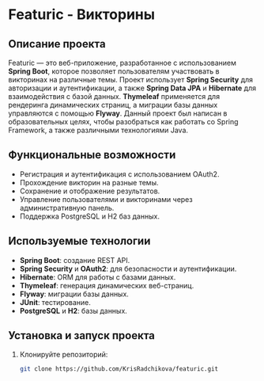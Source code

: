 # Featuric - Викторины 

## Описание проекта
Featuric — это веб-приложение, разработанное с использованием **Spring Boot**, которое позволяет пользователям участвовать в викторинах на различные темы. Проект использует **Spring Security** для авторизации и аутентификации, а также **Spring Data JPA** и **Hibernate** для взаимодействия с базой данных. **Thymeleaf** применяется для рендеринга динамических страниц, а миграции базы данных управляются с помощью **Flyway**.
Данный проект был написан в образовательных целях, чтобы разобраться как работать co Spring Framework, а также различными технологиями Java.

## Функциональные возможности
- Регистрация и аутентификация с использованием OAuth2.
- Прохождение викторин на разные темы.
- Сохранение и отображение результатов.
- Управление пользователями и викторинами через административную панель.
- Поддержка PostgreSQL и H2 баз данных.

## Используемые технологии
- **Spring Boot**: создание REST API.
- **Spring Security** и **OAuth2**: для безопасности и аутентификации.
- **Hibernate**: ORM для работы с базами данных.
- **Thymeleaf**: генерация динамических веб-страниц.
- **Flyway**: миграции базы данных.
- **JUnit**: тестирование.
- **PostgreSQL** и **H2**: базы данных.

## Установка и запуск проекта
1. Клонируйте репозиторий:
   ```bash
   git clone https://github.com/KrisRadchikova/featuric.git
